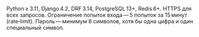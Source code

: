 Python ≥ 3.11, Django 4.2, DRF 3.14, PostgreSQL 13+, Redis 6+.
HTTPS для всех запросов.
Ограничение попыток входа — 5 попыток за 15 минут (rate‑limit).
Пароль — минимум 8 символов, хотя бы одна цифра и один специальный символ.
